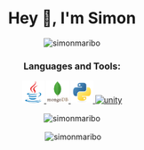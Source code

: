 <h1 align="center">Hey 👋, I'm Simon</h1>

<p align="center"> <img src="https://komarev.com/ghpvc/?username=simonmaribo&label=Profile%20Views&color=28a0dc&style=flat" alt="simonmaribo" /> </p>

<h3 align="center">Languages and Tools:</h3>
<p align="center"> <a href="https://www.java.com" target="_blank"> <img src="https://raw.githubusercontent.com/devicons/devicon/master/icons/java/java-original.svg" alt="java" width="40" height="40"/> </a> <a href="https://www.mongodb.com/" target="_blank"> <img src="https://raw.githubusercontent.com/devicons/devicon/master/icons/mongodb/mongodb-original-wordmark.svg" alt="mongodb" width="40" height="40"/> </a> <a href="https://www.python.org" target="_blank"> <img src="https://raw.githubusercontent.com/devicons/devicon/master/icons/python/python-original.svg" alt="python" width="40" height="40"/> </a> <a href="https://unity.com/" target="_blank"> <img src="https://www.vectorlogo.zone/logos/unity3d/unity3d-icon.svg" alt="unity" width="40" height="40"/> </a> </p>

<p align="center"><img align="center" src="https://github-readme-stats.vercel.app/api/top-langs?username=simonmaribo&show_icons=true&theme=dark&title_color=28a0dc&hide_border=true&locale=en&layout=compact" alt="simonmaribo" /></p>

<p align="center">&nbsp;<img align="center" src="https://github-readme-stats.vercel.app/api?username=simonmaribo&show_icons=true&theme=dark&title_color=28a0dc&hide_border=true&locale=en" alt="simonmaribo" /></p>
